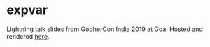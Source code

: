# expvar

Lightning talk slides from GopherCon India 2019 at Goa. Hosted and
rendered [here](https://bit.ly/gci19_expvar).
